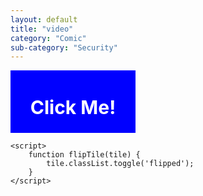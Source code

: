 ```yaml
---
layout: default
title: "video"
category: "Comic"
sub-category: "Security"
---
```

<!DOCTYPE html>
<html lang="en">
<head>
    <meta charset="UTF-8">
    <meta name="viewport" content="width=device-width, initial-scale=1.0">
    <title>Flipping Tile</title>
    <style>
        .tile-container {
            perspective: 1000px;
        }
        .tile {
            width: 200px;
            height: 100px;
            position: relative;
            transform-style: preserve-3d;
            transition: transform 0.6s;
            cursor: pointer;
        }
        .tile .front, .tile .back {
            position: absolute;
            width: 100%;
            height: 100%;
            backface-visibility: hidden;
            display: flex;
            align-items: center;
            justify-content: center;
            color: white;
            font-size: 20px;
        }
        .tile .front {
            background-color: blue;
        }
        .tile .back {
            background-color: green;
            transform: rotateY(180deg);
        }
        .tile.flipped {
            transform: rotateY(180deg);
        }
    </style>
</head>
<body>
    <div class="tile-container">
        <div class="tile" onclick="flipTile(this)">
            <div class="front">
                <h2>Click Me!</h2>
            </div>
            <div class="back">
                <h2>Flipped Side</h2>
            </div>
        </div>
    </div>

    <script>
        function flipTile(tile) {
            tile.classList.toggle('flipped');
        }
    </script>
</body>
</html>
